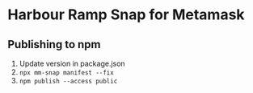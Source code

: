 # Harbour Ramp Snap for Metamask

## Publishing to npm

1. Update version in package.json
2. `npx mm-snap manifest --fix`
3. `npm publish --access public`
